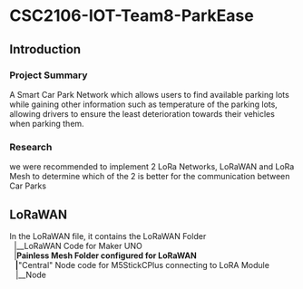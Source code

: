 # CSC2106-IOT-Team8-ParkEase

## Introduction

### Project Summary
A Smart Car Park Network which allows users to find available parking lots while gaining other information such as temperature of the parking lots, allowing drivers to ensure the least deterioration towards their vehicles when parking them.
### Research 
we were recommended to implement 2 LoRa Networks, LoRaWAN and LoRa Mesh to determine which of the 2 is better for the communication between Car Parks

## LoRaWAN
In the LoRaWAN file, it contains the LoRaWAN Folder <br>
&nbsp; |__LoRaWAN Code for Maker UNO <br>
&nbsp; |__Painless Mesh Folder configured for LoRaWAN <br>
&ensp;     |__"Central" Node code for M5StickCPlus connecting to LoRA Module <br>
&ensp;     |__Node
          
      
